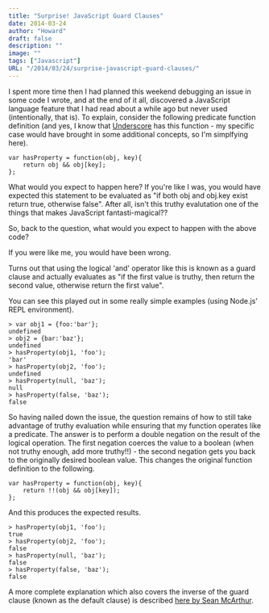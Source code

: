 ```yaml
---
title: "Surprise! JavaScript Guard Clauses"
date: 2014-03-24
author: "Howard"
draft: false
description: ""
image: ""
tags: ["Javascript"]
URL: "/2014/03/24/surprise-javascript-guard-clauses/"
---
```


I spent more time then I had planned this weekend debugging an issue in some code I wrote, and at the end of it all, discovered a JavaScript language feature that I had read about a while ago but never used (intentionally, that is). To explain, consider the following predicate function definition (and yes, I know that [Underscore](http://underscorejs.org) has this function - my specific case would have brought in some additional concepts, so I'm simplfying here).

```
var hasProperty = function(obj, key){
    return obj && obj[key];
};
```

What would you expect to happen here? If you're like I was, you would have expected this statement to be evaluated as "if both obj and obj.key exist return true, otherwise false". After all, isn't this truthy evalutation one of the things that makes JavaScript fantasti-magical?? 

So, back to the question, what would you expect to happen with the above code? 

If you were like me, you would have been wrong.

Turns out that using the logical 'and' operator like this is known as a guard clause and actually evaluates as "if the first value is truthy, then return the second value, otherwise return the first value".

You can see this played out in some really simple examples (using Node.js' REPL environment).

```
> var obj1 = {foo:'bar'};
undefined
> obj2 = {bar:'baz'};
undefined
> hasProperty(obj1, 'foo');
'bar'
> hasProperty(obj2, 'foo');
undefined
> hasProperty(null, 'baz');
null
> hasProperty(false, 'baz');
false
```

So having nailed down the issue, the question remains of how to still take advantage of truthy evaluation while ensuring that my function operates like a predicate. The answer is to perform a double negation on the result of the logical operation. The first negation coerces the value to a boolean (when not truthy enough, add more truthy!!) - the second negation gets you back to the originally desired boolean value. This changes the original function definition to the following.

```
var hasProperty = function(obj, key){
    return !!(obj && obj[key]);
};
```

And this produces the expected results.

```
> hasProperty(obj1, 'foo');
true
> hasProperty(obj2, 'foo');
false
> hasProperty(null, 'baz');
false
> hasProperty(false, 'baz');
false
```

A more complete explanation which also covers the inverse of the guard clause (known as the default clause) is described [here by Sean McArthur](http://seanmonstar.com/post/707078771/guard-and-default-operators).